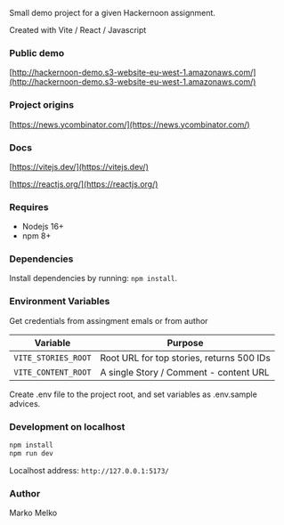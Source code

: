 Small demo project for a given Hackernoon assignment.

Created with Vite / React / Javascript

### Public demo

[http://hackernoon-demo.s3-website-eu-west-1.amazonaws.com/](http://hackernoon-demo.s3-website-eu-west-1.amazonaws.com/)

### Project origins

[https://news.ycombinator.com/](https://news.ycombinator.com/)

### Docs

[https://vitejs.dev/](https://vitejs.dev/)

[https://reactjs.org/](https://reactjs.org/)

### Requires

- Nodejs 16+
- npm 8+

### Dependencies

Install dependencies by running: `npm install`.

### Environment Variables

Get credentials from assingment emals or from author

| Variable            | Purpose                                   |
| ------------------- | ----------------------------------------- |
| `VITE_STORIES_ROOT` | Root URL for top stories, returns 500 IDs |
| `VITE_CONTENT_ROOT` | A single Story / Comment - content URL    |

Create .env file to the project root, and set variables as .env.sample advices.

### Development on localhost

```sh
npm install
npm run dev
```

Localhost address: `http://127.0.0.1:5173/`

### Author

Marko Melko
